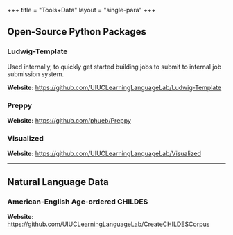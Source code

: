+++
title = "Tools+Data"
layout = "single-para"
+++

## Open-Source Python Packages

### Ludwig-Template

Used internally, to quickly get started building jobs to submit to internal job submission system.

__Website:__  https://github.com/UIUCLearningLanguageLab/Ludwig-Template

### Preppy

__Website:__ https://github.com/phueb/Preppy

### Visualized

__Website:__ https://github.com/UIUCLearningLanguageLab/Visualized
	
---

## Natural Language Data

### American-English Age-ordered CHILDES

__Website:__ https://github.com/UIUCLearningLanguageLab/CreateCHILDESCorpus